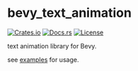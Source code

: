 # bevy_text_animation

[![Crates.io](https://img.shields.io/crates/v/bevy_text_animation)](https://crates.io/crates/bevy_text_animation)
[![Docs.rs](https://docs.rs/bevy_text_animation/badge.svg)](https://docs.rs/bevy_text_animation)
[![License](https://img.shields.io/crates/l/bevy_text_animation)](LICENSE)

text animation library for Bevy.

see [examples](examples) for usage.
